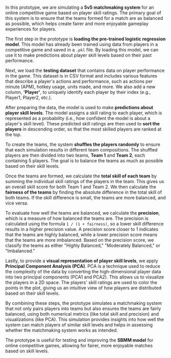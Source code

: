 In this prototype, we are simulating a **5v5 matchmaking system** for an online competitive game based on player skill ratings. The primary goal of this system is to ensure that the teams formed for a match are as balanced as possible, which helps create fairer and more enjoyable gameplay experiences for players.

The first step in the prototype is **loading the pre-trained logistic regression model**. This model has already been trained using data from players in a competitive game and saved in a `.pkl` file. By loading this model, we can use it to make predictions about player skill levels based on their past performance.

Next, we load the **testing dataset** that contains data on player performance in the game. This dataset is in CSV format and includes various features that describe a player's actions and performance, such as actions per minute (APM), hotkey usage, units made, and more. We also add a new column, **'Player'**, to uniquely identify each player by their index (e.g., Player1, Player2, etc.).

After preparing the data, the model is used to make **predictions about player skill levels**. The model assigns a skill rating to each player, which is represented as a probability (i.e., how confident the model is about a player's skill level). These predicted skill ratings are then used to **sort the players** in descending order, so that the most skilled players are ranked at the top.

To create the teams, the system **shuffles the players randomly** to ensure that each simulation results in different team compositions. The shuffled players are then divided into two teams, **Team 1** and **Team 2**, each containing 5 players. The goal is to balance the teams as much as possible based on their skill levels.

Once the teams are formed, we calculate the **total skill of each team** by summing the individual skill ratings of the players in the team. This gives us an overall skill score for both Team 1 and Team 2. We then calculate the **fairness of the teams** by finding the absolute difference in the total skill of both teams. If the skill difference is small, the teams are more balanced, and vice versa.

To evaluate how well the teams are balanced, we calculate the **precision**, which is a measure of how balanced the teams are. The precision is calculated using the formula `1 / (1 + fairness)`, so a lower skill difference results in a higher precision value. A precision score closer to 1 indicates that the teams are highly balanced, while a lower precision score means that the teams are more imbalanced. Based on the precision score, we classify the teams as either "Highly Balanced," "Moderately Balanced," or "Imbalanced."

Lastly, to provide a **visual representation of player skill levels**, we apply **Principal Component Analysis (PCA)**. PCA is a technique used to reduce the complexity of the data by converting the high-dimensional player data into two principal components (PCA1 and PCA2). This allows us to visualize the players in a 2D space. The players' skill ratings are used to color the points in the plot, giving us an intuitive view of how players are distributed based on their skill levels.

By combining these steps, the prototype simulates a matchmaking system that not only pairs players into teams but also ensures the teams are fairly balanced, using both numerical metrics (like total skill and precision) and visualizations (like PCA). This simulation provides insights into how well the system can match players of similar skill levels and helps in assessing whether the matchmaking system works as intended. 

The prototype is useful for testing and improving the **SBMM model** for online competitive games, allowing for fairer, more enjoyable matches based on skill levels.
